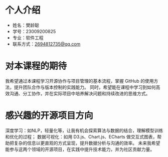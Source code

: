 # 个人介绍
- 姓名：樊龄聪
- 学号：23009200825
- 专业：软件工程
- 联系方式：2694812735@qq.com

# 对本课程的期待
我希望通过本课程学习开源协作与项目管理的基本流程，掌握 GitHub 的使用方法，提升团队合作与版本控制的实践能力。
同时，希望能在课程中学习到如何高效沟通、分工协作，并在实际项目中培养解决问题和持续改进的思维方式。

# 感兴趣的开源项目方向
深度学习：如NLP，轻量化等，让我有机会探索算法与数据的结合，理解模型训练和优化的过程；
数据可视化：如用 D3.js、Chart.js、ECharts 做交互式图表，帮助把复杂的信息以更直观的方式呈现，提升数据分析与沟通的效率。
未来我希望能参与这两个领域的开源项目，在实践中提升技术能力，并为社区贡献力量。

